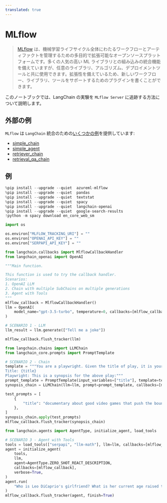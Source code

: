 ```yaml
---
translated: true
---
```


# MLflow

>[MLflow](https://www.mlflow.org/docs/latest/what-is-mlflow) は、機械学習ライフサイクル全体にわたるワークフローとアーティファクトを管理するための多目的で拡張可能なオープンソースプラットフォームです。多くの人気の高い ML ライブラリとの組み込みの統合機能を備えていますが、任意のライブラリ、アルゴリズム、デプロイメントツールと共に使用できます。拡張性を備えているため、新しいワークフロー、ライブラリ、ツールをサポートするためのプラグインを書くことができます。

このノートブックでは、LangChain の実験を `MLflow Server` に追跡する方法について説明します。

## 外部の例

`MLflow` は `LangChain` 統合のための[いくつかの例](https://github.com/mlflow/mlflow/tree/master/examples/langchain)を提供しています:
- [simple_chain](https://github.com/mlflow/mlflow/blob/master/examples/langchain/simple_chain.py)
- [simple_agent](https://github.com/mlflow/mlflow/blob/master/examples/langchain/simple_agent.py)
- [retriever_chain](https://github.com/mlflow/mlflow/blob/master/examples/langchain/retriever_chain.py)
- [retrieval_qa_chain](https://github.com/mlflow/mlflow/blob/master/examples/langchain/retrieval_qa_chain.py)

## 例

```python
%pip install --upgrade --quiet  azureml-mlflow
%pip install --upgrade --quiet  pandas
%pip install --upgrade --quiet  textstat
%pip install --upgrade --quiet  spacy
%pip install --upgrade --quiet  langchain-openai
%pip install --upgrade --quiet  google-search-results
!python -m spacy download en_core_web_sm
```

```python
import os

os.environ["MLFLOW_TRACKING_URI"] = ""
os.environ["OPENAI_API_KEY"] = ""
os.environ["SERPAPI_API_KEY"] = ""
```

```python
from langchain.callbacks import MlflowCallbackHandler
from langchain_openai import OpenAI
```

```python
"""Main function.

This function is used to try the callback handler.
Scenarios:
1. OpenAI LLM
2. Chain with multiple SubChains on multiple generations
3. Agent with Tools
"""
mlflow_callback = MlflowCallbackHandler()
llm = OpenAI(
    model_name="gpt-3.5-turbo", temperature=0, callbacks=[mlflow_callback], verbose=True
)
```

```python
# SCENARIO 1 - LLM
llm_result = llm.generate(["Tell me a joke"])

mlflow_callback.flush_tracker(llm)
```

```python
from langchain.chains import LLMChain
from langchain_core.prompts import PromptTemplate
```

```python
# SCENARIO 2 - Chain
template = """You are a playwright. Given the title of play, it is your job to write a synopsis for that title.
Title: {title}
Playwright: This is a synopsis for the above play:"""
prompt_template = PromptTemplate(input_variables=["title"], template=template)
synopsis_chain = LLMChain(llm=llm, prompt=prompt_template, callbacks=[mlflow_callback])

test_prompts = [
    {
        "title": "documentary about good video games that push the boundary of game design"
    },
]
synopsis_chain.apply(test_prompts)
mlflow_callback.flush_tracker(synopsis_chain)
```

```python
from langchain.agents import AgentType, initialize_agent, load_tools
```

```python
# SCENARIO 3 - Agent with Tools
tools = load_tools(["serpapi", "llm-math"], llm=llm, callbacks=[mlflow_callback])
agent = initialize_agent(
    tools,
    llm,
    agent=AgentType.ZERO_SHOT_REACT_DESCRIPTION,
    callbacks=[mlflow_callback],
    verbose=True,
)
agent.run(
    "Who is Leo DiCaprio's girlfriend? What is her current age raised to the 0.43 power?"
)
mlflow_callback.flush_tracker(agent, finish=True)
```
